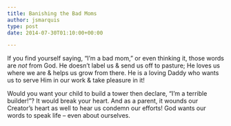 ```yaml
---
title: Banishing the Bad Moms
author: jsmarquis
type: post
date: 2014-07-30T01:10:00+00:00

---
```

If you find yourself saying, &#8220;I&#8217;m a bad mom,&#8221; or even thinking it, those words are _not_ from God. He doesn&#8217;t label us & send us off to pasture; He loves us where we are & helps us grow from there. He is a loving Daddy who wants us to serve Him in our work & take pleasure in it! 

Would you want your child to build a tower then declare, &#8220;I&#8217;m a terrible builder!&#8221;? It would break your heart. And as a parent, it wounds our Creator&#8217;s heart as well to hear us condemn our efforts! God wants our words to speak life &#8211; even about ourselves.